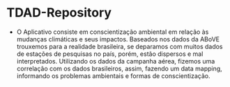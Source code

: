 # TDAD-Repository
- O Aplicativo consiste em conscientização ambiental em relação às mudanças climáticas e seus impactos.
Baseados nos dados da ABoVE trouxemos para a realidade brasileira, se deparamos com muitos dados de estações de pesquisas no país, porém, estão dispersos e mal interpretados. Utilizando os dados da campanha aérea, fizemos uma correlação com os dados brasileiros, assim, fazendo um data mapping, informando os problemas ambientais e formas de conscientização.
